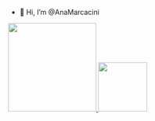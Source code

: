 - 👋 Hi, I’m @AnaMarcacini
<!--- - 👀 I’m interested in ...
- 🌱 I’m currently learning ...
- 💞️ I’m looking to collaborate on ...
- 📫 How to reach me ... --->

<!---
AnaMarcacini/AnaMarcacini is a ✨ special ✨ repository because its `README.md` (this file) appears on your GitHub profile.
You can click the Preview link to take a look at your changes.
--->


 <!---<div style="justify-content:space-between">--->
 <div>
  <a href="https://www.linkedin.com/in/ana-helena-marcacini-a06387178">
  <img height="180em" src="https://github-readme-stats.vercel.app/api?username=AnaMarcacini&show_icons=true&theme=dracula&include_all_commits=true&count_private=true"/>
  <img height="100em" src="https://github-readme-stats.vercel.app/api/top-langs/?username=AnaMarcacini&layout=compact&langs_count=7&theme=dracula"/>
</div>
